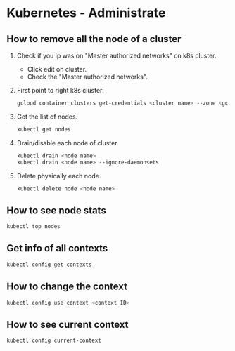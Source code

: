 # Kubernetes - Administrate

## How to remove all the node of a cluster

1. Check if you ip was on "Master authorized networks" on k8s cluster.

    - Click edit on cluster.
    - Check the "Master authorized networks".

2. First point to right k8s cluster:

    ```bash
    gcloud container clusters get-credentials <cluster name> --zone <gcp region> --project <gcp project>
    ```

3. Get the list of nodes.

    ```bash
    kubectl get nodes
    ```

4. Drain/disable each node of cluster.

    ```bash
    kubectl drain <node name>
    kubectl drain <node name> --ignore-daemonsets
    ```

5. Delete physically each node.

    ```bash
    kubectl delete node <node name>
    ```

## How to see node stats

```bash
kubectl top nodes
```

## Get info of all contexts

```bash
kubectl config get-contexts
```

## How to change the context

```bash
kubectl config use-context <context ID>
```

## How to see current context

```bash
kubectl config current-context
```
